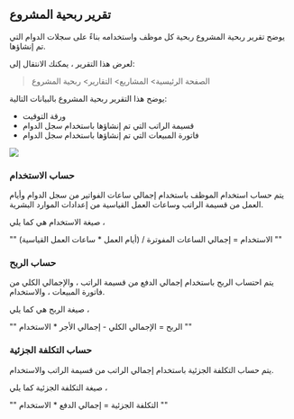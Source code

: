 ## تقرير ربحية المشروع

يوضح تقرير ربحية المشروع ربحية كل موظف واستخدامه بناءً على سجلات الدوام التي تم إنشاؤها.

لعرض هذا التقرير ، يمكنك الانتقال إلى:

> الصفحة الرئيسية> المشاريع> التقارير> ربحية المشروع

يوضح هذا التقرير ربحية المشروع بالبيانات التالية:

*   ورقة التوقيت
* قسيمة الراتب التي تم إنشاؤها باستخدام سجل الدوام
* فاتورة المبيعات التي تم إنشاؤها باستخدام سجل الدوام

![](https://docs.erpnext.com/files/profitability-report.gif)

### حساب الاستخدام

يتم حساب استخدام الموظف باستخدام إجمالي ساعات الفواتير من سجل الدوام وأيام العمل من قسيمة الراتب وساعات العمل القياسية من إعدادات الموارد البشرية.

صيغة الاستخدام هي كما يلي ،

""
الاستخدام = إجمالي الساعات المفوترة / (أيام العمل * ساعات العمل القياسية)
""

### حساب الربح

يتم احتساب الربح باستخدام إجمالي الدفع من قسيمة الراتب ، والإجمالي الكلي من فاتورة المبيعات ، والاستخدام.

صيغة الربح هي كما يلي ،

""
الربح = الإجمالي الكلي - إجمالي الأجر * الاستخدام
""

### حساب التكلفة الجزئية

يتم حساب التكلفة الجزئية باستخدام إجمالي الراتب من قسيمة الراتب والاستخدام.

صيغة التكلفة الجزئية كما يلي ،

""
التكلفة الجزئية = إجمالي الدفع * الاستخدام
""